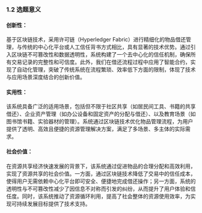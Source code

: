 ### **1.2 选题意义**

#### **创新性：**  
基于区块链技术，采用许可链（Hyperledger Fabric）进行精细化的物品借还管理，与传统的中心化平台或人工信任背书方式相比，具有显著的技术优势。通过引入区块链不可篡改性和数据透明性，系统构建了一个去中心化的信任机制，确保所有交易记录的完整性和可信度。此外，我们在借还流程过程中应用了智能合约，实现了自动化管理，突破了传统系统在流程繁琐、效率低下方面的限制，体现了技术与应用场景深度结合的创新价值。

#### **实用性：**  
该系统具备广泛的适用场景，包括但不限于社区共享（如居民间工具、书籍的共享借还）、企业资产管理（如办公设备和固定资产的分配与借还）、以及教育场景（如图书馆书籍、实验器材的管理）。系统通过区块链技术优化物品管理流程，为用户提供了透明、高效且便捷的资源管理解决方案，满足了多场景、多主体的实际需求。

#### **社会价值：**  
在资源共享经济快速发展的背景下，该系统通过促进物品的合理分配和高效利用，实现了资源共享的社会价值。一方面，通过区块链技术降低了交易中的信任成本，使得用户无需依赖中心化平台即可安全、便捷地完成借还操作；另一方面，系统的透明性与不可篡改性减少了因信息不对称而引发的纠纷，从而提升了用户体验和信任度。同时，该系统推动了资源循环利用，提高了社会整体的资源使用效率，为实现可持续发展目标提供了技术支持。